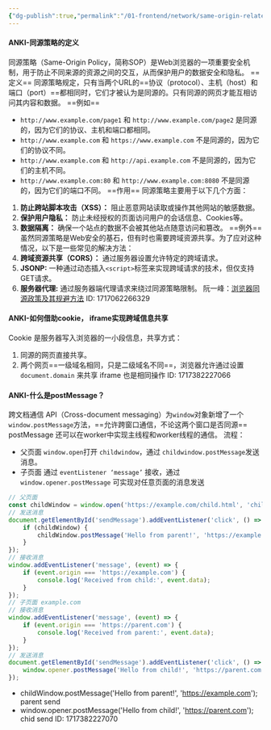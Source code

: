 ```yaml
---
{"dg-publish":true,"permalink":"/01-frontend/network/same-origin-related/","title":"同源策略相关问题","tags":["network"],"created":"2024-07-03T16:22:12.000+08:00","updated":"2024-12-02T14:58:13.300+08:00"}
---
```


#### ANKI-同源策略的定义
同源策略（Same-Origin Policy，简称SOP）是Web浏览器的一项重要安全机制，用于防止不同来源的资源之间的交互，从而保护用户的数据安全和隐私。
==定义==
同源策略规定，只有当两个URL的==协议（protocol）、主机（host）和端口（port）==都相同时，它们才被认为是同源的。只有同源的网页才能互相访问其内容和数据。
==例如==
- `http://www.example.com/page1` 和 `http://www.example.com/page2` 是同源的，因为它们的协议、主机和端口都相同。
- `http://www.example.com` 和 `https://www.example.com` 不是同源的，因为它们的协议不同。
- `http://www.example.com` 和 `http://api.example.com` 不是同源的，因为它们的主机不同。
- `http://www.example.com:80` 和 `http://www.example.com:8080` 不是同源的，因为它们的端口不同。
==作用==
同源策略主要用于以下几个方面：
1. **防止跨站脚本攻击（XSS）：** 阻止恶意网站读取或操作其他网站的敏感数据。
2. **保护用户隐私：** 防止未经授权的页面访问用户的会话信息、Cookies等。
3. **数据隔离：** 确保一个站点的数据不会被其他站点随意访问和篡改。
==例外==
虽然同源策略是Web安全的基石，但有时也需要跨域资源共享。为了应对这种情况，以下是一些常见的解决方法：
1. **跨域资源共享（CORS）：** 通过服务器设置允许特定的跨域请求。
2. **JSONP:** 一种通过动态插入`<script>`标签来实现跨域请求的技术，但仅支持GET请求。
3. **服务器代理:** 通过服务器端代理请求来绕过同源策略限制。
阮一峰：[浏览器同源政策及其规避方法](https://www.ruanyifeng.com/blog/2016/04/same-origin-policy.html)
ID: 1717062266329

#### ANKI-如何借助cookie， iframe实现跨域信息共享
Cookie 是服务器写入浏览器的一小段信息，共享方式：
1. 同源的网页直接共享。
2. 两个网页==一级域名相同，只是二级域名不同==，浏览器允许通过设置`document.domain` 来共享
iframe 也是相同操作
ID: 1717382227066


#### ANKI-什么是postMessage？
跨文档通信 API（Cross-document messaging）为`window`对象新增了一个`window.postMessage`方法，==允许跨窗口通信，不论这两个窗口是否同源== postMessage 还可以在worker中实现主线程和worker线程的通信。
流程：
+ 父页面 `window.open`打开 `childwindow`，通过 `childwindow.postMessage`发送消息。
+ 子页面 通过 `eventListener ‘message’` 接收，通过 `window.opener.postMessage` 可实现对任意页面的消息发送
```javascript
// 父页面
const childWindow = window.open('https://example.com/child.html', 'childWindow', 'width=600,height=400');
// 发送消息
document.getElementById('sendMessage').addEventListener('click', () => {
	if (childWindow) {
		childWindow.postMessage('Hello from parent!', 'https://example.com');
	}
});
// 接收消息
window.addEventListener('message', (event) => {
	if (event.origin === 'https://example.com') {
		console.log('Received from child:', event.data);
	}
});
// 子页面 example.com
// 接收消息
window.addEventListener('message', (event) => {
	if (event.origin === 'https://parent.com') {
		console.log('Received from parent:', event.data);
	}
});
// 发送消息
document.getElementById('sendMessage').addEventListener('click', () => {
	window.opener.postMessage('Hello from child!', 'https://parent.com');
});
```
+ childWindow.postMessage('Hello from parent!', 'https://example.com');  parent send
+ window.opener.postMessage('Hello from child!', 'https://parent.com');  chid send
ID: 1717382227070

